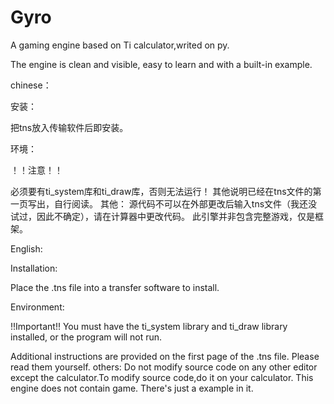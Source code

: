 # Gyro
A gaming engine based on Ti calculator,writed on py.

The engine is clean and visible, easy to learn and with a built-in example.

chinese：

安装：

把tns放入传输软件后即安装。

环境：

！！注意！！

必须要有ti_system库和ti_draw库，否则无法运行！
其他说明已经在tns文件的第一页写出，自行阅读。
其他：
源代码不可以在外部更改后输入tns文件（我还没试过，因此不确定），请在计算器中更改代码。
此引擎并非包含完整游戏，仅是框架。

English:

Installation:

Place the .tns file into a transfer software to install.

Environment:

!!Important!!
You must have the ti_system library and ti_draw library installed, or the program will not run.

Additional instructions are provided on the first page of the .tns file. Please read them yourself.
others:
Do not modify source code on any other editor except the calculator.To modify source code,do it on your calculator.
This engine does not contain game. There's just a example in it.
